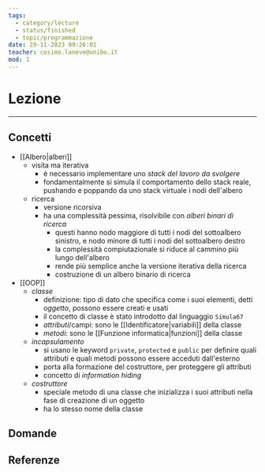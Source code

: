 ```yaml
---
tags:
  - category/lecture
  - status/finished
  - topic/programmazione
date: 29-11-2023 09:26:01
teacher: cosimo.laneve@unibo.it
mod: 1
---
```

# Lezione
---
## Concetti
- [[Albero|alberi]]
	- visita ma iterativa
		- è necessario implementare uno _stack del lavoro da svolgere_
		- fondamentalmente si simula il comportamento dello stack reale, pushando e poppando da uno stack virtuale i nodi dell'albero
	- ricerca
		- versione ricorsiva
		- ha una complessità pessima, risolvibile con _alberi binari di ricerca_
			- questi hanno nodo maggiore di tutti i nodi del sottoalbero sinistro, e nodo minore di tutti i nodi del sottoalbero destro
			- la complessità compiutazionale si riduce al cammino più lungo dell'albero
			- rende più semplice anche la versione iterativa della ricerca
			- costruzione di un albero binario di ricerca
- [[OOP]]
	- _classe_
		- definizione: tipo di dato che specifica come i suoi elementi, detti _oggetto_, possono essere creati e usati
		- il concetto di classe è stato introdotto dal linguaggio `Simula67`
		- _attributi_/campi: sono le [[Identificatore|variabili]] della classe
		- _metodi_: sono le [[Funzione informatica|funzioni]] della classe
	- _incapsulamento_
		- si usano le keyword `private`, `protected` e `public` per definire quali attributi e quali metodi possono essere acceduti dall'esterno
		- porta alla formazione del costruttore, per proteggere gli attributi
		- concetto di _information hiding_
	- _costruttore_
		- speciale metodo di una classe che inizializza i suoi attributi nella fase di creazione di un oggetto
		- ha lo stesso nome della classe

## Domande

## Referenze
